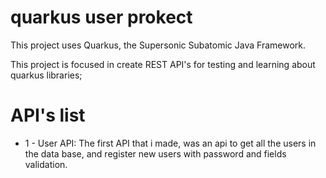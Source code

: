 # quarkus user prokect

This project uses Quarkus, the Supersonic Subatomic Java Framework.

This project is focused in create REST API's for testing and learning about quarkus libraries;


# API's list

* 1 - User API:
  The first API that i made, was an api to get all the users in the data base, and register new users with password and fields validation.
